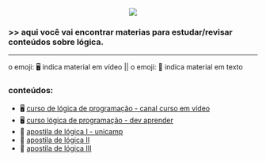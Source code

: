 <p align="center">
  <img src=https://media.giphy.com/media/Jxaiv63eOK9Q5e1ez1/giphy.gif>
</p>


### >> aqui você vai encontrar materias para estudar/revisar conteúdos sobre lógica.
___
o emoji: 🖥️ indica material em vídeo || o emoji: 📔 indica material em texto

### conteúdos:
- 🖥️ [curso de lógica de programação - canal curso em vídeo](https://www.youtube.com/playlist?list=PLHz_AreHm4dmSj0MHol_aoNYCSGFqvfXV)
- 🖥️ [curso lógica de programação - dev aprender](https://www.youtube.com/watch?v=iF2MdbrTiBM&t=1325s)
- 📔 [apostila de lógica I - unicamp](https://github.com/laisacsts/materiais/blob/main/materiais/apotilas/logica_unicamp.pdf)
- 📔 [apostila de lógica II](https://github.com/laisacsts/materiais/blob/main/materiais/apotilas/Apostila%20de%20L%C3%B3gica.pdf)
- 📔 [apostila de lógica III](https://github.com/laisacsts/materiais/blob/main/materiais/apotilas/APOSTILA_LOGICA-EQUIVALENCIAS_LOGICAS.pdf)
